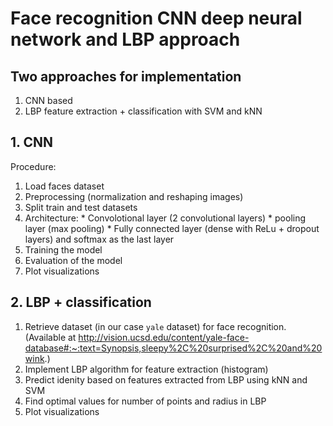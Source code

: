 # Face recognition CNN deep neural network and LBP approach

## Two approaches for implementation

1. CNN based
2. LBP feature extraction + classification with SVM and kNN

## 1. CNN

Procedure:

1. Load faces dataset
2. Preprocessing (normalization and reshaping images)
3. Split train and test datasets
4. Architecture: 
        * Convolotional layer (2 convolutional layers)
        * pooling layer (max pooling)
        * Fully connected layer (dense with ReLu + dropout layers) and softmax as the last layer
5. Training the model
6. Evaluation of the model
7. Plot visualizations


## 2. LBP + classification

1. Retrieve dataset (in our case `yale` dataset) for face recognition. (Available at http://vision.ucsd.edu/content/yale-face-database#:~:text=Synopsis,sleepy%2C%20surprised%2C%20and%20wink.)
2. Implement LBP algorithm for feature extraction (histogram)
3. Predict idenity based on features extracted from LBP using kNN and SVM
4. Find optimal values for number of points and radius in LBP
5. Plot visualizations